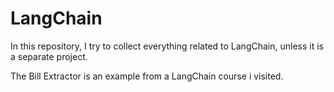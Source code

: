 # LangChain

In this repository, I try to collect everything related to LangChain, unless it is a separate project.

The Bill Extractor is an example from a LangChain course i visited.
